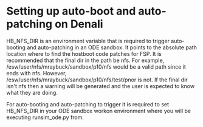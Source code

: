 # Setting up auto-boot and auto-patching on Denali

HB_NFS_DIR is an environment variable that is required to trigger auto-booting and auto-patching in an ODE sandbox.
It points to the absolute path location where to find the hostboot code patches for FSP. It is recommended that the
final dir in the path be nfs. For example, /esw/user/nfs/mraybuck/sandbox/p10/nfs would be a valid path since it ends
with nfs. However, /esw/user/nfs/mraybuck/sandbox/p10/nfs/test/pnor is not. If the final dir isn't nfs then a warning
will be generated and the user is expected to know what they are doing.

For auto-booting and auto-patching to trigger it is required to set HB_NFS_DIR in your ODE sandbox workon environment
where you will be executing runsim_ode.py from.
